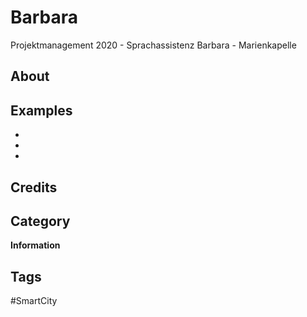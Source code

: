 # Barbara
Projektmanagement 2020 - Sprachassistenz Barbara - Marienkapelle


## About

## Examples
*
*
* 

## Credits


## Category
**Information**

## Tags
#SmartCity
